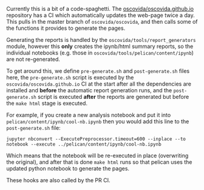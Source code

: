 Currently this is a bit of a code-spaghetti. The
[oscovida/oscovida.github.io](github.com/oscovida/oscovida.github.io) repository
has a CI which automatically updates the web-page twice a day. This pulls in the
master branch of `oscovida/oscovida`, and then calls some of the functions it
provides to generate the pages.

Generating the reports is handled by the `oscovida/tools/report_generators`
module, however this **only** creates the ipynb/html summary reports, so the
individual notebooks (e.g. those in `oscovida/tools/pelican/content/ipynb`) are
not re-generated.

To get around this, we define `pre-generate.sh` and `post-generate.sh` files
here, the `pre-generate.sh` script is executed by the
`oscovida/oscovida.github.io` CI at the start after all the dependencies are
installed and **before** the automatic report generation runs, and the
`post-generate.sh` script is executed **after** the reports are generated but
before the `make html` stage is executed.

For example, if you create a new analysis notebook and put it into
`pelican/content/ipynb/cool-nb.ipynb` then you would add this line to the
`post-generate.sh` file:

```
jupyter nbconvert --ExecutePreprocessor.timeout=600 --inplace --to notebook --execute ../pelican/content/ipynb/cool-nb.ipynb
```

Which means that the notebook will be re-executed in place (overwriting the
original), and after that is done `make html` runs so that pelican uses the
updated python notebook to generate the pages.

These hooks are also called by the PR CI.

